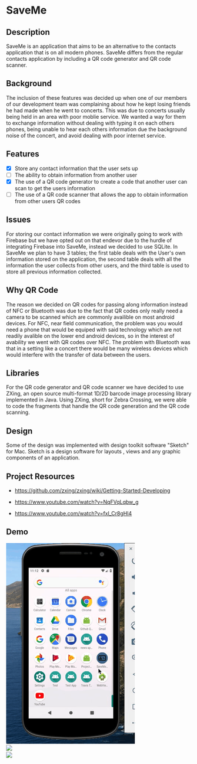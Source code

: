 # SaveMe

## Description
SaveMe is an application that aims to be an alternative to the contacts application that is on all modern phones. SaveMe differs from the regular contacts application by including a QR code generator and QR code scanner. 

## Background
The inclusion of these features was decided up when one of our members of our development team was complaining about how he kept losing friends he had made when he went to concerts. This was due to concerts usually being held in an area with poor moblie service. We wanted a way for them to exchange information without dealing with typing it on each others phones, being unable to hear each others information due the background noise of the concert, and avoid dealing with poor internet service.

## Features     
- [x] Store any contact information that the user sets up
- [ ] The ability to obtain information from another user
- [x] The use of a QR code generator to create a code that another user can scan to get the users information
- [ ] The use of a QR code scanner that allows the app to obtain information from other users QR codes

## Issues
For storing our contact information we were originally going to work with Firebase but we have opted out on that endevor due to the hurdle of integrating Firebase into SaveMe, instead we decided to use SQLite. In SaveMe we plan to have 3 tables; the first table deals with the User's own information stored on the application, the second table deals with all the information the user collects from other users, and the third table is used to store all previous information collected.  

## Why QR Code
The reason we decided on QR codes for passing along information instead of NFC or Bluetooth was due to the fact that QR codes only really need a camera to be scanned which are commonly availible on most android devices. For NFC, near field communication, the problem was you would need a phone that would be equiped with said technology which are not readily avalible on the lower end android devices, so in the interest of avability we went with QR codes over NFC. The problem with Bluetooth was that in a setting like a concert there would be many wireless devices which would interfere with the transfer of data between the users. 

## Libraries
For the QR code generator and QR code scanner we have decided to use ZXing, an open source multi-format 1D/2D barcode image processing library implemented in Java. Using ZXing, short for Zebra Crossing, we were able to code the fragments that handle the QR code generation and the QR code scanning. 

## Design
Some of the design was implemented with design toolkit software "Sketch" for Mac. Sketch is a design software for layouts , views and any graphic components of an application.

## Project Resources

- https://github.com/zxing/zxing/wiki/Getting-Started-Developing

- https://www.youtube.com/watch?v=NqFVqLqbw_g

- https://www.youtube.com/watch?v=fxl_Cr8gHl4

## Demo
![](android-demo-1.gif)<br />
![](android-demo-2.gif)<br />
![](android-demo-3.gif)
